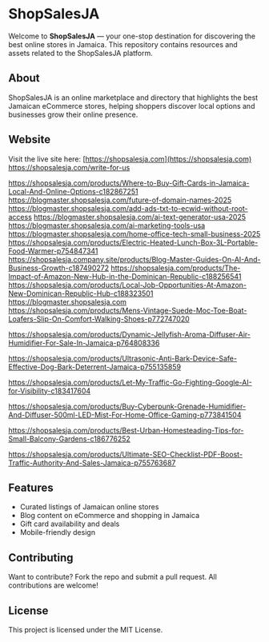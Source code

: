 # ShopSalesJA

Welcome to **ShopSalesJA** — your one-stop destination for discovering the best online stores in Jamaica. This repository contains resources and assets related to the ShopSalesJA platform.

## About

ShopSalesJA is an online marketplace and directory that highlights the best Jamaican eCommerce stores, helping shoppers discover local options and businesses grow their online presence.

## Website

Visit the live site here: [https://shopsalesja.com](https://shopsalesja.com)
https://shopsalesja.com/write-for-us

https://shopsalesja.com/products/Where-to-Buy-Gift-Cards-in-Jamaica-Local-And-Online-Options-c182867251
https://blogmaster.shopsalesja.com/future-of-domain-names-2025
https://blogmaster.shopsalesja.com/add-ads-txt-to-ecwid-without-root-access
https://blogmaster.shopsalesja.com/ai-text-generator-usa-2025
https://blogmaster.shopsalesja.com/ai-marketing-tools-usa
https://blogmaster.shopsalesja.com/home-office-tech-small-business-2025
https://shopsalesja.com/products/Electric-Heated-Lunch-Box-3L-Portable-Food-Warmer-p754847341
https://shopsalesja.company.site/products/Blog-Master-Guides-On-AI-And-Business-Growth-c187490272
https://shopsalesja.com/products/The-Impact-of-Amazon-New-Hub-in-the-Dominican-Republic-c188256541
https://shopsalesja.com/products/Local-Job-Opportunities-At-Amazon-New-Dominican-Republic-Hub-c188323501
https://blogmaster.shopsalesja.com
https://shopsalesja.com/products/Mens-Vintage-Suede-Moc-Toe-Boat-Loafers-Slip-On-Comfort-Walking-Shoes-p772747020

https://shopsalesja.com/products/Dynamic-Jellyfish-Aroma-Diffuser-Air-Humidifier-For-Sale-In-Jamaica-p764808336

https://shopsalesja.com/products/Ultrasonic-Anti-Bark-Device-Safe-Effective-Dog-Bark-Deterrent-Jamaica-p755135859

https://shopsalesja.com/products/Let-My-Traffic-Go-Fighting-Google-AI-for-Visibility-c183417604

https://shopsalesja.com/products/Buy-Cyberpunk-Grenade-Humidifier-And-Diffuser-500ml-LED-Mist-For-Home-Office-Gaming-p773841504

https://shopsalesja.com/products/Best-Urban-Homesteading-Tips-for-Small-Balcony-Gardens-c186776252

https://shopsalesja.com/products/Ultimate-SEO-Checklist-PDF-Boost-Traffic-Authority-And-Sales-Jamaica-p755763687
## Features

- Curated listings of Jamaican online stores
- Blog content on eCommerce and shopping in Jamaica
- Gift card availability and deals
- Mobile-friendly design

## Contributing

Want to contribute? Fork the repo and submit a pull request. All contributions are welcome!

## License

This project is licensed under the MIT License.
